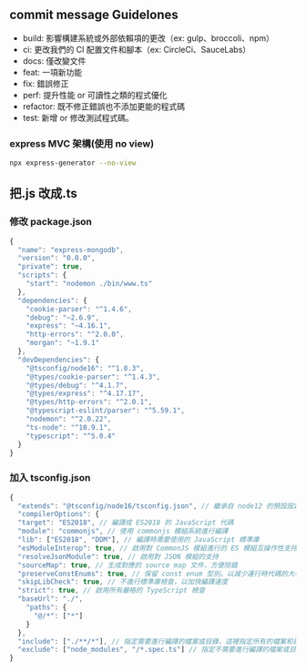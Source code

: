 ## commit message Guidelones

- build: 影響構建系統或外部依賴項的更改（ex: gulp、broccoli、npm）
- ci: 更改我們的 CI 配置文件和腳本（ex: CircleCi、SauceLabs）
- docs: 僅改變文件
- feat: 一項新功能
- fix: 錯誤修正
- perf: 提升性能 or 可讀性之類的程式優化
- refactor: 既不修正錯誤也不添加更能的程式碼
- test: 新增 or 修改測試程式碼。

### express MVC 架構(使用 no view)

```sh
npx express-generator --no-view
```

## 把.js 改成.ts

### 修改 package.json

```js
{
  "name": "express-mongodb",
  "version": "0.0.0",
  "private": true,
  "scripts": {
    "start": "nodemon ./bin/www.ts"
  },
  "dependencies": {
    "cookie-parser": "^1.4.6",
    "debug": "~2.6.9",
    "express": "~4.16.1",
    "http-errors": "^2.0.0",
    "morgan": "~1.9.1"
  },
  "devDependencies": {
    "@tsconfig/node16": "^1.0.3",
    "@types/cookie-parser": "^1.4.3",
    "@types/debug": "^4.1.7",
    "@types/express": "^4.17.17",
    "@types/http-errors": "^2.0.1",
    "@typescript-eslint/parser": "^5.59.1",
    "nodemon": "^2.0.22",
    "ts-node": "^10.9.1",
    "typescript": "^5.0.4"
  }
}
```

### 加入 tsconfig.json

```typescript
{
  "extends": "@tsconfig/node16/tsconfig.json", // 繼承自 node12 的預設設定，可視需要進行更改
  "compilerOptions": {
  "target": "ES2018", // 編譯成 ES2018 的 JavaScript 代碼
  "module": "commonjs", // 使用 commonjs 模組系統進行編譯
  "lib": ["ES2018", "DOM"], // 編譯時需要使用的 JavaScript 標準庫
  "esModuleInterop": true, // 啟用對 CommonJS 模組進行的 ES 模組互操作性支持
  "resolveJsonModule": true, // 啟用對 JSON 模組的支持
  "sourceMap": true, // 生成對應的 source map 文件，方便除錯
  "preserveConstEnums": true, // 保留 const enum 型別，以減少運行時代碼的大小
  "skipLibCheck": true, // 不進行標準庫檢查，以加快編譯速度
  "strict": true, // 啟用所有嚴格的 TypeScript 檢查
  "baseUrl": "./",
    "paths": {
      "@/*": ["*"]
    }
  },
  "include": ["./**/*"], // 指定需要進行編譯的檔案或目錄，這裡指定所有的檔案和目錄
  "exclude": ["node_modules", "/*.spec.ts"] // 指定不需要進行編譯的檔案或目錄，這裡排除了 node_modules 目錄和所有 .spec.ts 測試檔案
}
```
